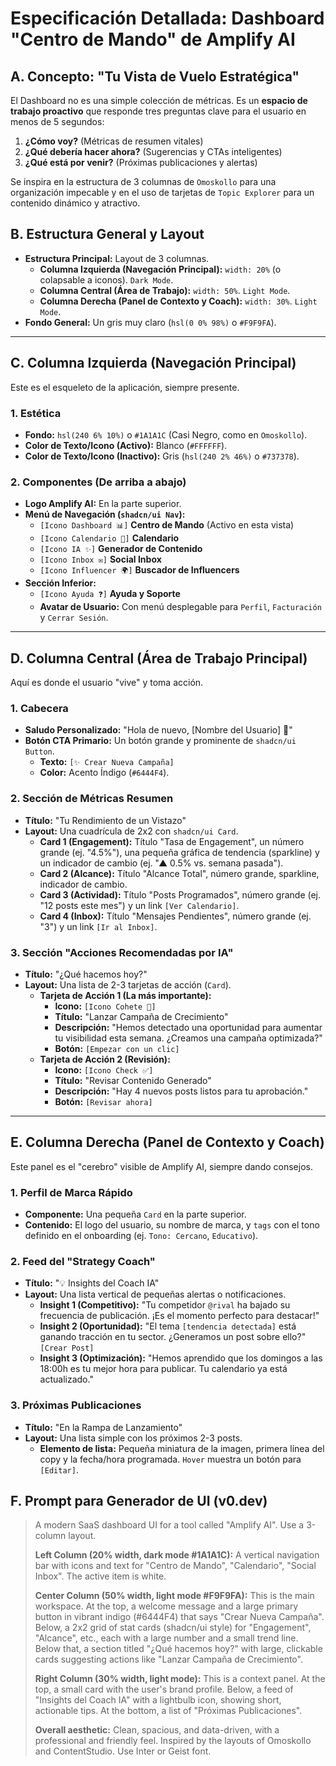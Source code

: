 # Especificación Detallada: Dashboard "Centro de Mando" de Amplify AI

## A. Concepto: "Tu Vista de Vuelo Estratégica"

El Dashboard no es una simple colección de métricas. Es un **espacio de trabajo proactivo** que responde tres preguntas clave para el usuario en menos de 5 segundos:
1.  **¿Cómo voy?** (Métricas de resumen vitales)
2.  **¿Qué debería hacer ahora?** (Sugerencias y CTAs inteligentes)
3.  **¿Qué está por venir?** (Próximas publicaciones y alertas)

Se inspira en la estructura de 3 columnas de `Omoskollo` para una organización impecable y en el uso de tarjetas de `Topic Explorer` para un contenido dinámico y atractivo.

## B. Estructura General y Layout

-   **Estructura Principal:** Layout de 3 columnas.
    -   **Columna Izquierda (Navegación Principal):** `width: 20%` (o colapsable a iconos). `Dark Mode`.
    -   **Columna Central (Área de Trabajo):** `width: 50%`. `Light Mode`.
    -   **Columna Derecha (Panel de Contexto y Coach):** `width: 30%`. `Light Mode`.
-   **Fondo General:** Un gris muy claro (`hsl(0 0% 98%)` o `#F9F9FA`).

---

## C. Columna Izquierda (Navegación Principal)

Este es el esqueleto de la aplicación, siempre presente.

### 1. Estética
-   **Fondo:** `hsl(240 6% 10%)` o `#1A1A1C` (Casi Negro, como en `Omoskollo`).
-   **Color de Texto/Icono (Activo):** Blanco (`#FFFFFF`).
-   **Color de Texto/Icono (Inactivo):** Gris (`hsl(240 2% 46%)` o `#737378`).

### 2. Componentes (De arriba a abajo)
-   **Logo Amplify AI:** En la parte superior.
-   **Menú de Navegación (`shadcn/ui Nav`):**
    -   `[Icono Dashboard 📊]` **Centro de Mando** (Activo en esta vista)
    -   `[Icono Calendario 📅]` **Calendario**
    -   `[Icono IA ✨]` **Generador de Contenido**
    -   `[Icono Inbox ✉️]` **Social Inbox**
    -   `[Icono Influencer 🌍]` **Buscador de Influencers**
-   **Sección Inferior:**
    -   `[Icono Ayuda ❓]` **Ayuda y Soporte**
    -   **Avatar de Usuario:** Con menú desplegable para `Perfil`, `Facturación` y `Cerrar Sesión`.

---

## D. Columna Central (Área de Trabajo Principal)

Aquí es donde el usuario "vive" y toma acción.

### 1. Cabecera
-   **Saludo Personalizado:** "Hola de nuevo, [Nombre del Usuario] 👋"
-   **Botón CTA Primario:** Un botón grande y prominente de `shadcn/ui Button`.
    -   **Texto:** `[✨ Crear Nueva Campaña]`
    -   **Color:** Acento Índigo (`#6444F4`).

### 2. Sección de Métricas Resumen
-   **Título:** "Tu Rendimiento de un Vistazo"
-   **Layout:** Una cuadrícula de 2x2 con `shadcn/ui Card`.
    -   **Card 1 (Engagement):** Título "Tasa de Engagement", un número grande (ej. "4.5%"), una pequeña gráfica de tendencia (sparkline) y un indicador de cambio (ej. "▲ 0.5% vs. semana pasada").
    -   **Card 2 (Alcance):** Título "Alcance Total", número grande, sparkline, indicador de cambio.
    -   **Card 3 (Actividad):** Título "Posts Programados", número grande (ej. "12 posts este mes") y un link `[Ver Calendario]`.
    -   **Card 4 (Inbox):** Título "Mensajes Pendientes", número grande (ej. "3") y un link `[Ir al Inbox]`.

### 3. Sección "Acciones Recomendadas por IA"
-   **Título:** "¿Qué hacemos hoy?"
-   **Layout:** Una lista de 2-3 tarjetas de acción (`Card`).
    -   **Tarjeta de Acción 1 (La más importante):**
        -   **Icono:** `[Icono Cohete 🚀]`
        -   **Título:** "Lanzar Campaña de Crecimiento"
        -   **Descripción:** "Hemos detectado una oportunidad para aumentar tu visibilidad esta semana. ¿Creamos una campaña optimizada?"
        -   **Botón:** `[Empezar con un clic]`
    -   **Tarjeta de Acción 2 (Revisión):**
        -   **Icono:** `[Icono Check ✅]`
        -   **Título:** "Revisar Contenido Generado"
        -   **Descripción:** "Hay 4 nuevos posts listos para tu aprobación."
        -   **Botón:** `[Revisar ahora]`

---

## E. Columna Derecha (Panel de Contexto y Coach)

Este panel es el "cerebro" visible de Amplify AI, siempre dando consejos.

### 1. Perfil de Marca Rápido
-   **Componente:** Una pequeña `Card` en la parte superior.
-   **Contenido:** El logo del usuario, su nombre de marca, y `tags` con el tono definido en el onboarding (ej. `Tono: Cercano`, `Educativo`).

### 2. Feed del "Strategy Coach"
-   **Título:** "💡 Insights del Coach IA"
-   **Layout:** Una lista vertical de pequeñas alertas o notificaciones.
    -   **Insight 1 (Competitivo):** "Tu competidor `@rival` ha bajado su frecuencia de publicación. ¡Es el momento perfecto para destacar!"
    -   **Insight 2 (Oportunidad):** "El tema `[tendencia detectada]` está ganando tracción en tu sector. ¿Generamos un post sobre ello?" `[Crear Post]`
    -   **Insight 3 (Optimización):** "Hemos aprendido que los domingos a las 18:00h es tu mejor hora para publicar. Tu calendario ya está actualizado."

### 3. Próximas Publicaciones
-   **Título:** "En la Rampa de Lanzamiento"
-   **Layout:** Una lista simple con los próximos 2-3 posts.
    -   **Elemento de lista:** Pequeña miniatura de la imagen, primera línea del copy y la fecha/hora programada. `Hover` muestra un botón para `[Editar]`.

## F. Prompt para Generador de UI (v0.dev)

> A modern SaaS dashboard UI for a tool called "Amplify AI". Use a 3-column layout.
>
> **Left Column (20% width, dark mode #1A1A1C):** A vertical navigation bar with icons and text for "Centro de Mando", "Calendario", "Social Inbox". The active item is white.
>
> **Center Column (50% width, light mode #F9F9FA):** This is the main workspace. At the top, a welcome message and a large primary button in vibrant indigo (#6444F4) that says "Crear Nueva Campaña". Below, a 2x2 grid of stat cards (shadcn/ui style) for "Engagement", "Alcance", etc., each with a large number and a small trend line. Below that, a section titled "¿Qué hacemos hoy?" with large, clickable cards suggesting actions like "Lanzar Campaña de Crecimiento".
>
> **Right Column (30% width, light mode):** This is a context panel. At the top, a small card with the user's brand profile. Below, a feed of "Insights del Coach IA" with a lightbulb icon, showing short, actionable tips. At the bottom, a list of "Próximas Publicaciones".
>
> **Overall aesthetic:** Clean, spacious, and data-driven, with a professional and friendly feel. Inspired by the layouts of Omoskollo and ContentStudio. Use Inter or Geist font.